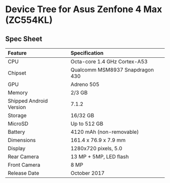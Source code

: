 # Device Tree for Asus Zenfone 4 Max (ZC554KL)

## Spec Sheet

| Feature                 | Specification                     |
| :---------------------- | :-------------------------------- |
| CPU                     | Octa-core 1.4 GHz Cortex-A53      |
| Chipset                 | Qualcomm MSM8937 Snapdragon 430   |
| GPU                     | Adreno 505                        |
| Memory                  | 2/3 GB                            |
| Shipped Android Version | 7.1.2                             |
| Storage                 | 16/32 GB                          |
| MicroSD                 | Up to 512 GB                      |
| Battery                 | 4120 mAh (non-removable)          |
| Dimensions              | 161.4 x 76.9 x 7.9 mm             |
| Display                 | 1280x720 pixels, 5.0              |
| Rear Camera             | 13 MP + 5MP, LED flash            |
| Front Camera            | 8 MP                              |
| Release Date            | October 2017                      |